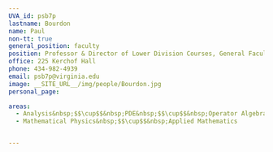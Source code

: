 ```yaml
---
UVA_id: psb7p
lastname: Bourdon
name: Paul
non-tt: true
general_position: faculty
position: Professor & Director of Lower Division Courses, General Faculty
office: 225 Kerchof Hall
phone: 434-982-4939
email: psb7p@virginia.edu
image: __SITE_URL__/img/people/Bourdon.jpg
personal_page:

areas:
  - Analysis&nbsp;$$\cup$$&nbsp;PDE&nbsp;$$\cup$$&nbsp;Operator Algebras
  - Mathematical Physics&nbsp;$$\cup$$&nbsp;Applied Mathematics


---
```


